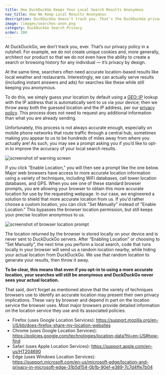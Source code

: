 ```yaml
---
title: How DuckDuckGo Keeps Your Local Search Results Anonymous
nav_title: How We Keep Local Results Anonymous
description: DuckDuckGo doesn’t track you. That’s the DuckDuckGo privacy policy in a nutshell.
image: /images/searches-anon.png
category: DuckDuckGo Search Privacy
order: 200
---
```


<p>
    At DuckDuckGo, we don’t track you, ever. That’s our privacy policy in a nutshell. For example, we do not create unique cookies and, more generally, architect our product so that we do not even have the ability to create a search or browsing history for any individual — it’s privacy by design.
</p>

<p>
    At the same time, searchers often need accurate location-based results like local weather and restaurants. Interestingly, we can actually serve results (including instant answers and ads) for searches like these while still keeping you anonymous.
</p>

<p>
    To do this, we simply guess your location by default using a <a href="https://en.wikipedia.org/wiki/Internet_geolocation">GEO::IP</a> lookup with the IP address that is automatically sent to us via your device; then we throw away both the guessed location and the IP address, per our <a href="https://duckduckgo.com/privacy">privacy policy</a>. This process does not need to request any additional information than what you are already sending.
</p>

<p>
    Unfortunately, this process is not always accurate enough, especially on mobile phone networks that route traffic through a central hub, sometimes making you appear to us to be hundreds of miles away from where you actually are! As such, you may see a prompt asking you if you’d like to opt-in to improve the accuracy of your local search results.
</p>

<img alt="screenshot of warning screen" src="{{ site.baseurl }}/images/desktop_pul_prompt.png" />
<p>
    If you click “Enable Location,” you will then see a prompt like the one below. Major web browsers have access to more accurate location information using a variety of techniques, including WiFi databases, cell tower location databases, and GPS. When you see one of these standard browser prompts, you are allowing your browser to obtain this more accurate location for use by the requesting webpage. In our case, we engineered a solution to shield that more accurate location from us. If you'd rather choose a custom location, you can click "Set Manually" instead of "Enable Location." This bypasses the browser location permission, but still keeps your precise location anonymous to us.
</p>

<img alt="screenshot of browser location prompt" src="{{ site.baseurl }}/images/6631305e26ef2563263b3eb1c83b2a9e.png" />
<p>
    The location returned by the browser is stored locally on your device and is never sent to DuckDuckGo servers. After “Enabling Location” or choosing to “Set Manually”, the next time you perform a local search, code that runs locally in your browser will send us a random location nearby, while hiding your actual location from DuckDuckGo. We use that random location to generate your results, then throw it away.
</p>

<p>
    <strong>To be clear, this means that even if you opt-in to using a more accurate location, your searches will still be anonymous and DuckDuckGo never sees your actual location.</strong>
</p>

<p>
    That said, don’t forget as mentioned above that the variety of techniques browsers use to identify an accurate location may present their own privacy implications. These vary by browser and depend in part on the location service the browser uses. Most major browsers provide detailed information on the location service they use and its associated policies:
</p>
<ul>
    <li>
        Firefox (uses Google Location Services):
        <a href="https://support.mozilla.org/en-US/kb/does-firefox-share-my-location-websites">https://support.mozilla.org/en-US/kb/does-firefox-share-my-location-websites</a>
    </li>
    <li>
        Chrome (uses Google Location Services):
        <a href="https://policies.google.com/technologies/location-data?hl=en-US#how-find">https://policies.google.com/technologies/location-data?hl=en-US#how-find</a>
    </li>
    <li>
        Safari (uses Apple Location Services):
        <a href="https://support.apple.com/en-us/HT204690">https://support.apple.com/en-us/HT204690</a>
    </li>
    <li>
        Edge (uses Windows Location Services):
        <a href="https://support.microsoft.com/en-us/microsoft-edge/location-and-privacy-in-microsoft-edge-31b5d154-0b1b-90ef-e389-7c7d4ffe7b04">https://support.microsoft.com/en-us/microsoft-edge/location-and-privacy-in-microsoft-edge-31b5d154-0b1b-90ef-e389-7c7d4ffe7b04</a>
    </li>
</ul>
